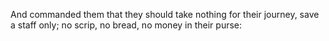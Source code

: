 And commanded them that they should take nothing for their journey, save a staff only; no scrip, no bread, no money in their purse:
